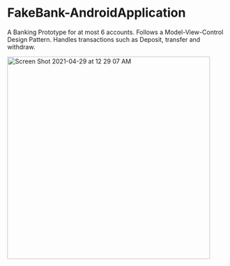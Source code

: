 # FakeBank-AndroidApplication

A Banking Prototype for at most 6 accounts.
Follows a Model-View-Control Design Pattern.
Handles transactions such as Deposit, transfer and withdraw. 


<img width="465" alt="Screen Shot 2021-04-29 at 12 29 07 AM" src="https://user-images.githubusercontent.com/23088621/116503438-17993c80-a884-11eb-9cf4-6efb692b66a1.png">
